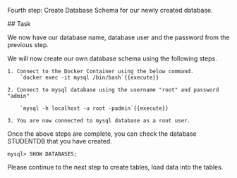 Fourth step: Create Database Schema for our newly created database. 

## Task

We now have our database name, database user and the password from the previous step.

We will now create our own database schema using the following steps.

	1. Connect to the Docker Container using the below command.
		`docker exec -it mysql /bin/bash`{{execute}}

	2. Connect to mysql database using the username "root" and password "admin"

		`mysql -h localhost -u root -padmin`{{execute}}

	3. You are now connected to mysql database as a root user.

Once the above steps are complete, you can check the database STUDENTDB that you have created.

	mysql> SHOW DATABASES;

Please continue to the next step to create tables, load data into the tables.
